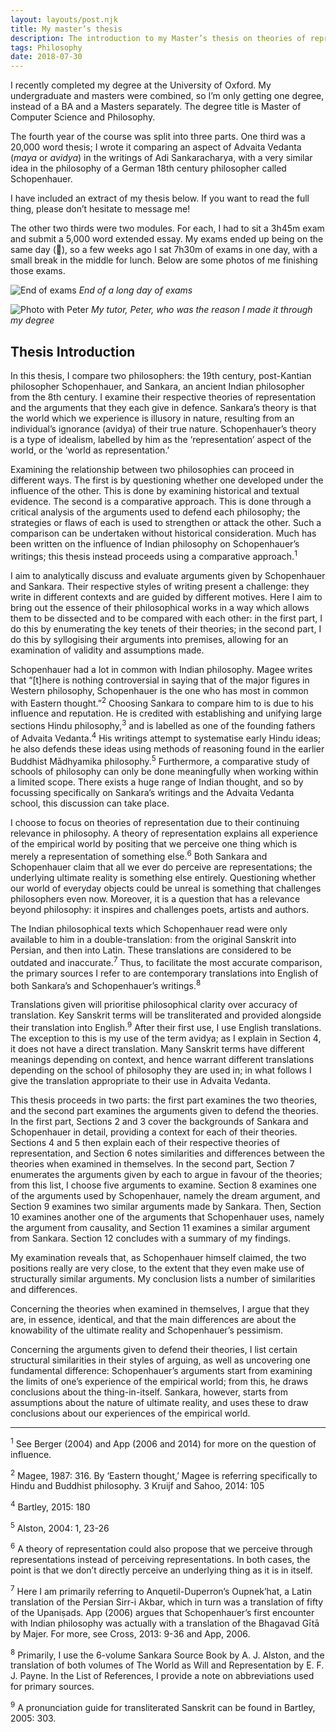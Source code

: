 ```yaml
---
layout: layouts/post.njk
title: My master’s thesis
description: The introduction to my Master’s thesis on theories of representation
tags: Philosophy
date: 2018-07-30
---
```


I recently completed my degree at the University of Oxford. My undergraduate and masters were combined, so I’m only getting one degree, instead of a BA and a Masters separately. The degree title is Master of Computer Science and Philosophy.

The fourth year of the course was split into three parts. One third was a 20,000 word thesis; I wrote it comparing an aspect of Advaita Vedanta (*maya* or *avidya*) in the writings of Adi Sankaracharya, with a very similar idea in the philosophy of a German 18th century philosopher called Schopenhauer.

I have included an extract of my thesis below. If you want to read the full thing, please don’t hesitate to message me!

The other two thirds were two modules. For each, I had to sit a 3h45m exam and submit a 5,000 word extended essay. My exams ended up being on the same day (🙁), so a few weeks ago I sat 7h30m of exams in one day, with a small break in the middle for lunch. Below are some photos of me finishing those exams.

![End of exams](https://paavanblog.com/public/img/exams1.png)
*End of a long day of exams*

![Photo with Peter](https://paavanblog.com/public/img/exams2.png)
*My tutor, Peter, who was the reason I made it through my degree*

## Thesis Introduction

In this thesis, I compare two philosophers: the 19th century, post-Kantian philosopher Schopenhauer, and Sankara, an ancient Indian philosopher from the 8th century. I examine their respective theories of representation and the arguments that they each give in defence. Sankara’s theory is that the world which we experience is illusory in nature, resulting from an individual’s ignorance (avidya) of their true nature. Schopenhauer’s theory is a type of idealism, labelled by him as the ‘representation’ aspect of the world, or the ‘world as representation.’

Examining the relationship between two philosophies can proceed in different ways. The first is by questioning whether one developed under the influence of the other. This is done by examining historical and textual evidence. The second is a comparative approach. This is done through a critical analysis of the arguments used to defend each philosophy; the strategies or flaws of each is used to strengthen or attack the other. Such a comparison can be undertaken without historical consideration. Much has been written on the influence of Indian philosophy on Schopenhauer’s writings; this thesis instead proceeds using a comparative approach.<sup>1</sup>

I aim to analytically discuss and evaluate arguments given by Schopenhauer and Sankara. Their respective styles of writing present a challenge: they write in different contexts and are guided by different motives. Here I aim to bring out the essence of their philosophical works in a way which allows them to be dissected and to be compared with each other: in the first part, I do this by enumerating the key tenets of their theories; in the second part, I do this by syllogising their arguments into premises, allowing for an examination of validity and assumptions made.

Schopenhauer had a lot in common with Indian philosophy. Magee writes that “[t]here is nothing controversial in saying that of the major figures in Western philosophy, Schopenhauer is the one who has most in common with Eastern thought.”<sup>2</sup> Choosing Sankara to compare him to is due to his influence and reputation. He is credited with establishing and unifying large sections Hindu philosophy,<sup>3</sup> and is labelled as one of the founding fathers of Advaita Vedanta.<sup>4</sup> His writings attempt to systematise early Hindu ideas; he also defends these ideas using methods of reasoning found in the earlier Buddhist Mādhyamika philosophy.<sup>5</sup> Furthermore, a comparative study of schools of philosophy can only be done meaningfully when working within a limited scope. There exists a huge range of Indian thought, and so by focussing specifically on Sankara’s writings and the Advaita Vedanta school, this discussion can take place.

I choose to focus on theories of representation due to their continuing relevance in philosophy. A theory of representation explains all experience of the empirical world by positing that we perceive one thing which is merely a representation of something else.<sup>6</sup> Both Sankara and Schopenhauer claim that all we ever do perceive are representations; the underlying ultimate reality is something else entirely. Questioning whether our world of everyday objects could be unreal is something that challenges philosophers even now. Moreover, it is a question that has a relevance beyond philosophy: it inspires and challenges poets, artists and authors.

The Indian philosophical texts which Schopenhauer read were only available to him in a double-translation: from the original Sanskrit into Persian, and then into Latin. These translations are considered to be outdated and inaccurate.<sup>7</sup> Thus, to facilitate the most accurate comparison, the primary sources I refer to are contemporary translations into English of both Sankara’s and Schopenhauer’s writings.<sup>8</sup>

Translations given will prioritise philosophical clarity over accuracy of translation. Key Sanskrit terms will be transliterated and provided alongside their translation into English.<sup>9</sup> After their first use, I use English translations. The exception to this is my use of the term avidya; as I explain in Section 4, it does not have a direct translation. Many Sanskrit terms have different meanings depending on context, and hence warrant different translations depending on the school of philosophy they are used in; in what follows I give the translation appropriate to their use in Advaita Vedanta.

This thesis proceeds in two parts: the first part examines the two theories, and the second part examines the arguments given to defend the theories. In the first part, Sections 2 and 3 cover the backgrounds of Sankara and Schopenhauer in detail, providing a context for each of their theories. Sections 4 and 5 then explain each of their respective theories of representation, and Section 6 notes similarities and differences between the theories when examined in themselves. In the second part, Section 7 enumerates the arguments given by each to argue in favour of the theories; from this list, I choose five arguments to examine. Section 8 examines one of the arguments used by Schopenhauer, namely the dream argument, and Section 9 examines two similar arguments made by Sankara. Then, Section 10 examines another one of the arguments that Schopenhauer uses, namely the argument from causality, and Section 11 examines a similar argument from Sankara. Section 12 concludes with a summary of my findings.

My examination reveals that, as Schopenhauer himself claimed, the two positions really are very close, to the extent that they even make use of structurally similar arguments. My conclusion lists a number of similarities and differences.

Concerning the theories when examined in themselves, I argue that they are, in essence, identical, and that the main differences are about the knowability of the ultimate reality and Schopenhauer’s pessimism. 

Concerning the arguments given to defend their theories, I list certain structural similarities in their styles of arguing, as well as uncovering one fundamental difference: Schopenhauer’s arguments start from examining the limits of one’s experience of the empirical world; from this, he draws conclusions about the thing-in-itself. Sankara, however, starts from assumptions about the nature of ultimate reality, and uses these to draw conclusions about our experiences of the empirical world.

---

<sup>1</sup> See Berger (2004) and App (2006 and 2014) for more on the question of influence.

<sup>2</sup> Magee, 1987: 316. By ‘Eastern thought,’ Magee is referring specifically to Hindu and Buddhist philosophy. 3 Kruijf and Sahoo, 2014: 105

<sup>4</sup> Bartley, 2015: 180

<sup>5</sup> Alston, 2004: 1, 23-26

<sup>6</sup> A theory of representation could also propose that we perceive through representations instead of perceiving representations. In both cases, the point is that we don’t directly perceive an underlying thing as it is in itself.

<sup>7</sup> Here I am primarily referring to Anquetil-Duperron’s Oupnek’hat, a Latin translation of the Persian Sirr-i Akbar, which in turn was a translation of fifty of the Upaniṣads. App (2006) argues that Schopenhauer’s first encounter with Indian philosophy was actually with a translation of the Bhagavad Gītā by Majer. For more, see Cross, 2013: 9-36 and App, 2006.

<sup>8</sup> Primarily, I use the 6-volume Sankara Source Book by A. J. Alston, and the translation of both volumes of The World as Will and Representation by E. F. J. Payne. In the List of References, I provide a note on abbreviations used for primary sources.

<sup>9</sup> A pronunciation guide for transliterated Sanskrit can be found in Bartley, 2005: 303.
